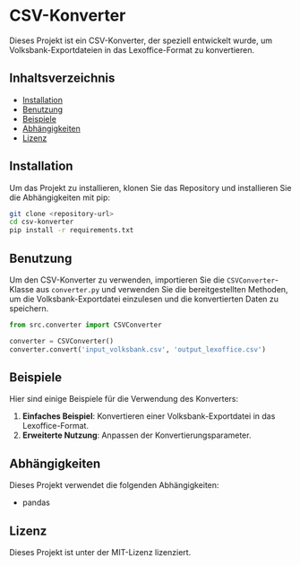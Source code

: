 # CSV-Konverter

Dieses Projekt ist ein CSV-Konverter, der speziell entwickelt wurde, um Volksbank-Exportdateien in das Lexoffice-Format zu konvertieren. 

## Inhaltsverzeichnis

- [Installation](#installation)
- [Benutzung](#benutzung)
- [Beispiele](#beispiele)
- [Abhängigkeiten](#abhängigkeiten)
- [Lizenz](#lizenz)

## Installation

Um das Projekt zu installieren, klonen Sie das Repository und installieren Sie die Abhängigkeiten mit pip:

```bash
git clone <repository-url>
cd csv-konverter
pip install -r requirements.txt
```

## Benutzung

Um den CSV-Konverter zu verwenden, importieren Sie die `CSVConverter`-Klasse aus `converter.py` und verwenden Sie die bereitgestellten Methoden, um die Volksbank-Exportdatei einzulesen und die konvertierten Daten zu speichern.

```python
from src.converter import CSVConverter

converter = CSVConverter()
converter.convert('input_volksbank.csv', 'output_lexoffice.csv')
```

## Beispiele

Hier sind einige Beispiele für die Verwendung des Konverters:

1. **Einfaches Beispiel**: Konvertieren einer Volksbank-Exportdatei in das Lexoffice-Format.
2. **Erweiterte Nutzung**: Anpassen der Konvertierungsparameter.

## Abhängigkeiten

Dieses Projekt verwendet die folgenden Abhängigkeiten:

- pandas

## Lizenz

Dieses Projekt ist unter der MIT-Lizenz lizenziert.